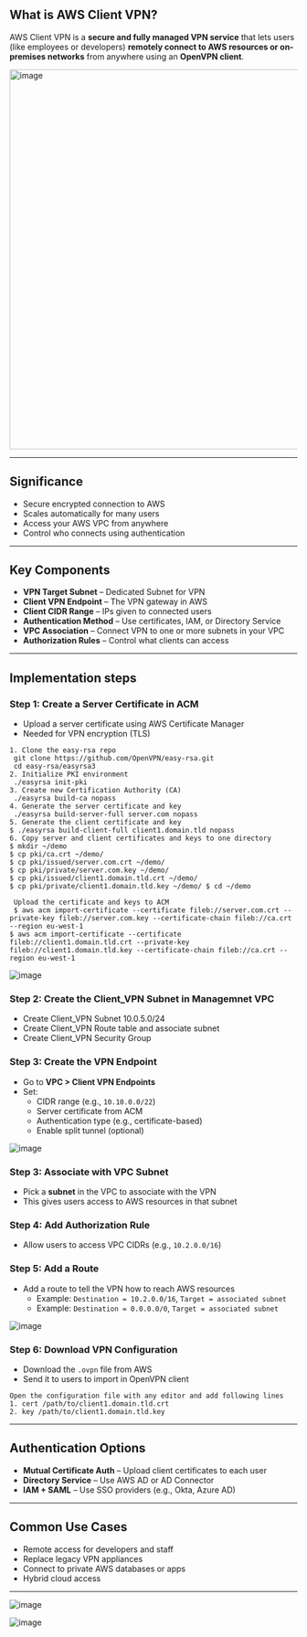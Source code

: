 
##  What is AWS Client VPN?

AWS Client VPN is a **secure and fully managed VPN service** that lets users (like employees or developers) **remotely connect to AWS resources or on-premises networks** from anywhere using an **OpenVPN client**.

<img width="665" alt="image" src="https://github.com/user-attachments/assets/6c7e4c05-cef4-4745-8295-98434c4e878f" />



---

##  Significance

-  Secure encrypted connection to AWS
-  Scales automatically for many users
-  Access your AWS VPC from anywhere
-  Control who connects using authentication

---

##  Key Components

- **VPN Target Subnet** – Dedicated Subnet for VPN
- **Client VPN Endpoint** – The VPN gateway in AWS
- **Client CIDR Range** – IPs given to connected users
- **Authentication Method** – Use certificates, IAM, or Directory Service
- **VPC Association** – Connect VPN to one or more subnets in your VPC
- **Authorization Rules** – Control what clients can access

---

##  Implementation steps 

### Step 1: Create a Server Certificate in ACM
- Upload a server certificate using AWS Certificate Manager
- Needed for VPN encryption (TLS)

```
1. Clone the easy-rsa repo
 git clone https://github.com/OpenVPN/easy-rsa.git
 cd easy-rsa/easyrsa3
2. Initialize PKI environment
 ./easyrsa init-pki
3. Create new Certification Authority (CA)
 ./easyrsa build-ca nopass
4. Generate the server certificate and key
 ./easyrsa build-server-full server.com nopass
5. Generate the client certificate and key
$ ./easyrsa build-client-full client1.domain.tld nopass
6. Copy server and client certificates and keys to one directory
$ mkdir ~/demo
$ cp pki/ca.crt ~/demo/
$ cp pki/issued/server.com.crt ~/demo/
$ cp pki/private/server.com.key ~/demo/
$ cp pki/issued/client1.domain.tld.crt ~/demo/
$ cp pki/private/client1.domain.tld.key ~/demo/ $ cd ~/demo
```

```
 Upload the certificate and keys to ACM
 $ aws acm import-certificate --certificate fileb://server.com.crt --private-key fileb://server.com.key --certificate-chain fileb://ca.crt --region eu-west-1
$ aws acm import-certificate --certificate fileb://client1.domain.tld.crt --private-key fileb://client1.domain.tld.key --certificate-chain fileb://ca.crt --region eu-west-1
```

![image](https://github.com/user-attachments/assets/56b6873e-8cc0-4c8e-a6d8-e8e283aeaac7)

### Step 2: Create the Client_VPN Subnet in Managemnet VPC
- Create Client_VPN Subnet 10.0.5.0/24
- Create Client_VPN Route table and associate subnet
- Create Client_VPN Security Group

### Step 3: Create the VPN Endpoint
- Go to **VPC > Client VPN Endpoints**
- Set:
  - CIDR range (e.g., `10.10.0.0/22`)
  - Server certificate from ACM
  - Authentication type (e.g., certificate-based)
  - Enable split tunnel (optional)

![image](https://github.com/user-attachments/assets/97c6809e-e2a8-420a-af31-c6dc8f8cbe02)


### Step 3: Associate with VPC Subnet
- Pick a **subnet** in the VPC to associate with the VPN
- This gives users access to AWS resources in that subnet

### Step 4: Add Authorization Rule
- Allow users to access VPC CIDRs (e.g., `10.2.0.0/16`)

### Step 5: Add a Route
- Add a route to tell the VPN how to reach AWS resources
  - Example: `Destination = 10.2.0.0/16`, `Target = associated subnet`
  - Example: `Destination = 0.0.0.0/0`, `Target = associated subnet`

![image](https://github.com/user-attachments/assets/5fb8134c-1d4d-4423-bcc8-aeeeca621671)

### Step 6: Download VPN Configuration
- Download the `.ovpn` file from AWS
- Send it to users to import in OpenVPN client

```
Open the configuration file with any editor and add following lines
1. cert /path/to/client1.domain.tld.crt
2. key /path/to/client1.domain.tld.key
```
---

##  Authentication Options

- **Mutual Certificate Auth** – Upload client certificates to each user
- **Directory Service** – Use AWS AD or AD Connector
- **IAM + SAML** – Use SSO providers (e.g., Okta, Azure AD)

---

##  Common Use Cases

- Remote access for developers and staff
- Replace legacy VPN appliances
- Connect to private AWS databases or apps
- Hybrid cloud access

---

![image](https://github.com/user-attachments/assets/925dda34-bc00-4913-9207-a11f31feec2b)


![image](https://github.com/user-attachments/assets/17e784b2-c754-49e8-8fb1-dd9ae5e3d04a)




